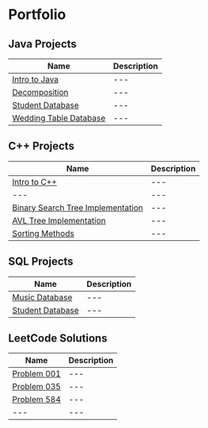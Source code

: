 # Portfolio

## Java Projects
|Name|Description|
| --- | --- |
|[Intro to Java](https://github.com/tjrusso/Introduction-to-Java)|---|
|[Decomposition](https://github.com/tjrusso/Decomposition)|---|
|[Student Database](https://github.com/tjrusso/School-Student-Database)|---|
|[Wedding Table Database](https://github.com/tjrusso/Wedding-Database)|---|

## C++ Projects
|Name|Description|
| --- | --- |
|[Intro to C++](https://github.com/tjrusso/Introduction-to-CPlusPlus)|---|
|---|---|
|[Binary Search Tree Implementation](https://github.com/tjrusso/Binary-Search-Tree-Implementation)|---|
|[AVL Tree Implementation](https://github.com/tjrusso/AVL-Tree-Implementation)|---|
|[Sorting Methods](https://github.com/tjrusso/Sorting-Methods)|---|

## SQL Projects
|Name|Description|
| --- | --- |
|[Music Database](https://github.com/tjrusso/Music-Database)|---|
|[Student Database](https://github.com/tjrusso/School-Student-Database)|---|

## LeetCode Solutions
|Name|Description|
| --- | --- |
|[Problem 001](https://github.com/tjrusso/LeetcodeProblem001)|---|
|[Problem 035](https://github.com/tjrusso/LeetCodeProblem035)|---|
|[Problem 584](https://github.com/tjrusso/LeetCodeProblem584)|---|
|---|---|

